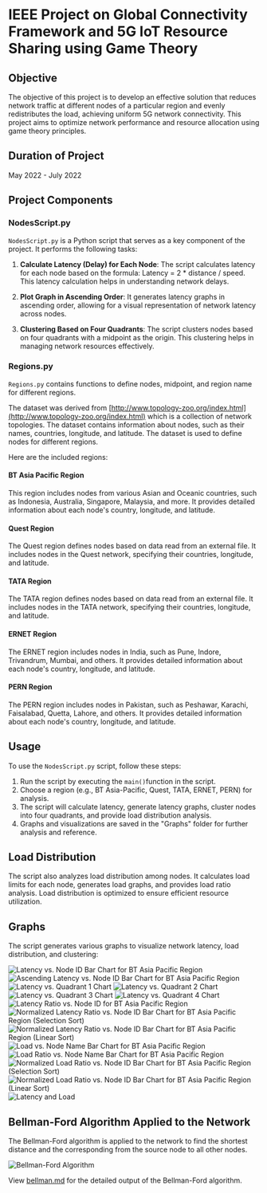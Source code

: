 # IEEE Project on Global Connectivity Framework and 5G IoT Resource Sharing using Game Theory

## Objective

The objective of this project is to develop an effective solution that reduces network traffic at different nodes of a particular region and evenly redistributes the load, achieving uniform 5G network connectivity. This project aims to optimize network performance and resource allocation using game theory principles.

## Duration of Project

May 2022 - July 2022

## Project Components

### NodesScript.py

`NodesScript.py` is a Python script that serves as a key component of the project. It performs the following tasks:

1. **Calculate Latency (Delay) for Each Node**: The script calculates latency for each node based on the formula: Latency = 2 \* distance / speed. This latency calculation helps in understanding network delays.

2. **Plot Graph in Ascending Order**: It generates latency graphs in ascending order, allowing for a visual representation of network latency across nodes.

3. **Clustering Based on Four Quadrants**: The script clusters nodes based on four quadrants with a midpoint as the origin. This clustering helps in managing network resources effectively.

### Regions.py

`Regions.py` contains functions to define nodes, midpoint, and region name for different regions.

The dataset was derived from [http://www.topology-zoo.org/index.html](http://www.topology-zoo.org/index.html) which is a collection of network topologies. The dataset contains information about nodes, such as their names, countries, longitude, and latitude. The dataset is used to define nodes for different regions.

Here are the included regions:

#### BT Asia Pacific Region

This region includes nodes from various Asian and Oceanic countries, such as Indonesia, Australia, Singapore, Malaysia, and more. It provides detailed information about each node's country, longitude, and latitude.

#### Quest Region

The Quest region defines nodes based on data read from an external file. It includes nodes in the Quest network, specifying their countries, longitude, and latitude.

#### TATA Region

The TATA region defines nodes based on data read from an external file. It includes nodes in the TATA network, specifying their countries, longitude, and latitude.

#### ERNET Region

The ERNET region includes nodes in India, such as Pune, Indore, Trivandrum, Mumbai, and others. It provides detailed information about each node's country, longitude, and latitude.

#### PERN Region

The PERN region includes nodes in Pakistan, such as Peshawar, Karachi, Faisalabad, Quetta, Lahore, and others. It provides detailed information about each node's country, longitude, and latitude.

## Usage

To use the `NodesScript.py` script, follow these steps:

1. Run the script by executing the `main()`function in the script.
1. Choose a region (e.g., BT Asia-Pacific, Quest, TATA, ERNET, PERN) for analysis.
1. The script will calculate latency, generate latency graphs, cluster nodes into four quadrants, and provide load distribution analysis.
1. Graphs and visualizations are saved in the "Graphs" folder for further analysis and reference.

## Load Distribution

The script also analyzes load distribution among nodes. It calculates load limits for each node, generates load graphs, and provides load ratio analysis. Load distribution is optimized to ensure efficient resource utilization.

## Graphs

The script generates various graphs to visualize network latency, load distribution, and clustering:

![Latency vs. Node ID Bar Chart for BT Asia Pacific Region](Graphs/PPT%20Graphs/1_Latency_v_s_Node_ID_Bar_Chart_for_BT_Asia_Pacific_Region.png)
![Ascending Latency vs. Node ID Bar Chart for BT Asia Pacific Region](Graphs/PPT%20Graphs/2_Ascending_Latency_v_s_Node_ID_Bar_Chart_for_BT_Asia_Pacific_Region.png)
![Latency vs. Quadrant 1 Chart](Graphs/PPT%20Graphs/3_Latency_v_s_Quadrant_1_Chart.png)
![Latency vs. Quadrant 2 Chart](Graphs/PPT%20Graphs/4_Latency_v_s_Quadrant_2_Chart.png)
![Latency vs. Quadrant 3 Chart](Graphs/PPT%20Graphs/5_Latency_v_s_Quadrant_3_Chart.png)
![Latency vs. Quadrant 4 Chart](Graphs/PPT%20Graphs/6_Latency_v_s_Quadrant_4_Chart.png)
![Latency Ratio vs. Node ID for BT Asia Pacific Region](Graphs/PPT%20Graphs/7_Latency_Ratio_v_s_Node_ID_for_BT_Asia_Pacific_Region.png)
![Normalized Latency Ratio vs. Node ID Bar Chart for BT Asia Pacific Region (Selection Sort)](<Graphs/PPT%20Graphs/8_Normalised_Latency_Ratio_v_s_Node_ID_Bar_Chart_for_BT_Asia_Pacific_Region_(Selection_Sort).png>)
![Normalized Latency Ratio vs. Node ID Bar Chart for BT Asia Pacific Region (Linear Sort)](<Graphs/PPT%20Graphs/9_Normalised_Latency_Ratio_v_s_Node_ID_Bar_Chart_for_BT_Asia_Pacific_Region_(Linear_Sort).png>)
![Load vs. Node Name Bar Chart for BT Asia Pacific Region](Graphs/PPT%20Graphs/10_Load_v_s_Node_Name_Bar_Chart_for_BT_Asia_Pacific_Region.png)
![Load Ratio vs. Node Name Bar Chart for BT Asia Pacific Region](Graphs/PPT%20Graphs/11_Load_Ratio_v_s_Node_Name_Bar_Chart_for_BT_Asia_Pacific_Region.png)
![Normalized Load Ratio vs. Node ID Bar Chart for BT Asia Pacific Region (Selection Sort)](<Graphs/PPT%20Graphs/12_Normalised_Load_Ratio_v_s_Node_ID_Bar_Chart_for_BT_Asia_Pacific_Region_(Selection_Sort).png>)
![Normalized Load Ratio vs. Node ID Bar Chart for BT Asia Pacific Region (Linear Sort)](<Graphs/PPT%20Graphs/13_Normalised_Load_Ratio_v_s_Node_ID_Bar_Chart_for_BT_Asia_Pacific_Region_(Linear_Sort).png>)
![Latency and Load](Graphs/PPT%20Graphs/14_LatencyAndLoad.png)

## Bellman-Ford Algorithm Applied to the Network

The Bellman-Ford algorithm is applied to the network to find the shortest distance and the corresponding from the source node to all other nodes.

![Bellman-Ford Algorithm](Graphs/PPT%20Graphs/15_BellmanFord.png)

View [bellman.md](./bellman.md) for the detailed output of the Bellman-Ford algorithm.
